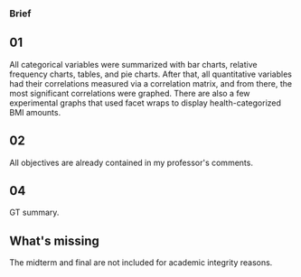 ### Brief

## 01
All categorical variables were summarized with bar charts, relative frequency charts, tables, and pie charts. After that, all quantitative variables had their correlations measured via a correlation matrix, and from there, the most significant correlations were graphed. There are also a few experimental graphs that used facet wraps to display health-categorized BMI amounts.

## 02
All objectives are already contained in my professor's comments.

## 04
GT summary.

## What's missing
The midterm and final are not included for academic integrity reasons.